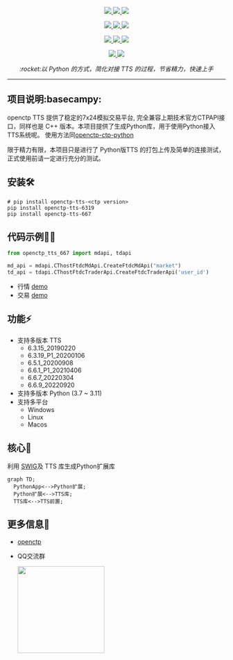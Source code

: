 <p align="center">     
    <a href="#" target="_blank">
        <img src="https://badgen.net/badge/tts/6.3.15|6.3.19|6.5.1|6.6.1|6.6.7|6.6.9/cyan" />
    </a>       
    <a href="#">         
        <img src="https://badgen.net/badge/platform/windows|linux|macos/cyan" />  
    </a>        
    <a href="#">     
        <img src="https://badgen.net/badge/python/3.7|3.8|3.9|3.10|3.11/cyan" />          
    </a> 
</p>

<p align="center">               
    <a href="https://pypi.org/project/openctp-tts-6315" target="_blank">                  
        <img src="https://badgen.net/badge/pypi/openctp-tts-6315/blue" />     
    </a>     
    <a href="https://pypi.org/project/openctp-tts-6319" target="_blank">                           
        <img src="https://badgen.net/badge/pypi/openctp-tts-6319/blue" />          
    </a>
    <a href="https://pypi.org/project/openctp-tts-651" target="_blank">                                    
        <img src="https://badgen.net/badge/pypi/openctp-tts-651/blue" />               
    </a> 
</p>
<p align="center">  
    <a href="https://pypi.org/project/openctp-tts-661" target="_blank">                                             
        <img src="https://badgen.net/badge/pypi/openctp-tts-661/blue" />                    
    </a> 
    <a href="https://pypi.org/project/openctp-tts-667" target="_blank">                                             
        <img src="https://badgen.net/badge/pypi/openctp-tts-667/blue" />                    
    </a> 
    <a href="https://pypi.org/project/openctp-tts-669" target="_blank">                                             
        <img src="https://badgen.net/badge/pypi/openctp-tts-669/blue" />                    
    </a> 
</p>

<p align="center">  
    <a href="https://github.com/Jedore/openctp-tts-python/actions" target="_blank">                                                      
        <img src="https://badgen.net/badge/CI-Test/passing/green?icon=github" />                         
    </a> 
    <a href="https://github.com/Jedore/openctp-tts-python/blob/main/LICENSE" target="_blank">                                                               
        <img src="https://badgen.net/badge/license/MIT/green" />                              
    </a> 
</p>

<p align="center">          
    <em>:rocket:以 Python 的方式，简化对接 TTS 的过程，节省精力，快速上手</em>  
</p>

-----

## 项目说明:basecampy:
openctp TTS 提供了稳定的7x24模拟交易平台, 完全兼容上期技术官方CTPAPI接口，同样也是 C++ 版本。本项目提供了生成Python库，用于使用Python接入TTS系统呢。
使用方法同[openctp-ctp-python](https://github.com/Jedore/openctp-ctp-python)

限于精力有限，本项目只是进行了 Python版TTS 的打包上传及简单的连接测试，正式使用前请一定进行充分的测试。

## 安装:hammer_and_wrench:

```shell
# pip install openctp-tts-<ctp version>
pip install openctp-tts-6319
pip install openctp-tts-667
```

## 代码示例:man_technologist:

```python
from openctp_tts_667 import mdapi, tdapi

md_api = mdapi.CThostFtdcMdApi.CreateFtdcMdApi("market")
td_api = tdapi.CThostFtdcTraderApi.CreateFtdcTraderApi('user_id')
```

- 行情 [demo](demo/mdapi.py)
- 交易 [demo](demo/tdapi.py)

## 功能:zap:

- 支持多版本 TTS
    - 6.3.15_20190220
    - 6.3.19_P1_20200106
    - 6.5.1_20200908
    - 6.6.1_P1_20210406
    - 6.6.7_20220304
    - 6.6.9_20220920
- 支持多版本 Python (3.7 ~ 3.11)
- 支持多平台
    - Windows
    - Linux
    - Macos

## 核心:art:

利用 [SWIG](https://www.swig.org/)及 TTS 库生成Python扩展库

```mermaid 
graph TD;     
  PythonApp<-->Python扩展;     
  Python扩展<-->TTS库;     
  TTS库<-->TTS前置;     
```

## 更多信息:page_facing_up:

- [openctp](https://github.com/openctp/openctp)
- QQ交流群 

    <img src="https://user-images.githubusercontent.com/17944025/231727684-fb62f5f9-71d8-448f-9e35-255639756bb2.png" width="200px">
